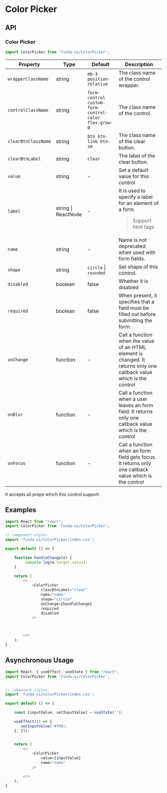 # Color Picker


## API

### Color Picker
```js
import ColorPicker from 'funda-ui/ColorPicker';
```
| Property | Type | Default | Description |
| --- | --- | --- | --- |
| `wrapperClassName` | string | `mb-3 position-relative` | The class name of the control wrapper. |
| `controlClassName` | string | `form-control custom-form-control-color flex-grow-0` | The class name of the control. |
| `clearBtnClassName` | string | `btn btn-link btn-sm` | The class name of the clear button. |
| `clearBtnLabel` | string | `clear` | The label of the clear button. |
| `value` | string | - | Set a default value for this control |
| `label` | string \| ReactNode | - | It is used to specify a label for an element of a form.<blockquote>Support html tags</blockquote> |
| `name` | string | - | Name is not deprecated when used with form fields. |
| `shape` | string | `circle` \| `rounded` | Set shape of this control. |
| `disabled` | boolean | false | Whether it is disabled |
| `required` | boolean | false | When present, it specifies that a field must be filled out before submitting the form. |
| `onChange` | function  | - | Call a function when the value of an HTML element is changed. It returns only one callback value which is the control |
| `onBlur` | function  | - | Call a function when a user leaves an form field. It returns only one callback value which is the control |
| `onFocus` | function  | - | Call a function when an form field gets focus. It returns only one callback value which is the control |


It accepts all props which this control support.

## Examples

```js
import React from "react";
import ColorPicker from 'funda-ui/ColorPicker';

// component styles
import 'funda-ui/ColorPicker/index.css';

export default () => {

    function handleChange(e) {
         console.log(e.target.value);
    }

    return (
        <>
            <ColorPicker
                clearBtnLabel="clear"
                name="name"
                shape="circle"
                onChange={handleChange}
                required
                disabled
            />



        </>
    );
}
```




## Asynchronous Usage


```js
import React, { useEffect, useState } from "react";
import ColorPicker from 'funda-ui/ColorPicker';


// component styles
import 'funda-ui/ColorPicker/index.css';

export default () => {

    const [inputValue, setInputValue] = useState('');

    useEffect(() => {
       setInputValue('#f00);
    }, []);


    return (
        <>
            <ColorPicker
                value={inputValue}
                name="name"
            />

        </>
    );
}
```